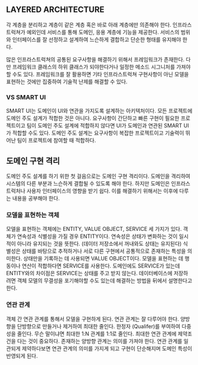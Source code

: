 ## LAYERED ARCHITECTURE

  각 계층을 분리하고 계층이 같은 계층 혹은 바로 아래 계층에만 의존해야 한다. 인프라스트럭쳐가 예외인데 서비스를 통해 도메인, 응용 계층에 기능을 제공한다. 서비스의 범위와 인터페이스를 잘 선정하고 설계하여 느슨하게 결합하고 단순한 형태를 유지해야 한다.

  많은 인프라스트럭쳐의 공통된 요구사항을 해결하기 위해서 프레임워크가 존재한다. 다만 프레임워크 클래스의 하위 클래스가 되야한다거나 일정한 메소드 시그니처를 가져야 할 수도 있다. 프레임워크를 잘 활용하면 기타 인프라스트럭쳐 구현사항이 아닌 모델을 표현하는 것에만 집중하여 기술적 난제를 해결할 수 있다.

### VS SMART UI

  SMART UI는 도메인이 UI와 연관을 가지도록 설계하는 아키텍처이다. 모든 프로젝트에 도메인 주도 설계가 적합한 것은 아니다. 요구사항이 간단하고 빠른 구현이 필요한 프로젝트이고 팀이 도메인 주도 설계에 적합하지 않다면 UI가 도메인과 연관된 SMART UI가 적합할 수도 있다. 도메인 주도 설계는 요구사항이 복잡한 프로젝트이고 기술력이 뛰어난 팀이 프로젝트에 참여할 때 적합하다.

## 도메인 구현 격리

  도메인 주도 설계를 하기 위한 첫 걸음으로는 도메인 구현 격리이다. 도메인을 격리하여 시스템의 다른 부분과 느슨하게 결합될 수 있도록 해야 한다. 하지만 도메인은 인프라스트럭처나 사용자 인터페이스의 영향을 받기 쉽다. 이를 해결하기 위해서는 이후에 다루는 내용을 공부해야 한다.

### 모델을 표현하는 객체

  모델을 표현하는 객체에는 ENTITY, VALUE OBJECT, SERVICE 세 가지가 있다. 객체가 연속성과 식별성을 가질 경우 ENTITY이다. 연속성은 상태가 변화하는 것이 일시적이 아니라 유지되는 것을 뜻한다. (데이터 저장소에서 꺼내와도 상태는 유지된다) 식별성은 상태를 바탕으로 추적하거나 서로 다른 구현에서 공통적으로 존재하는 특성을 의미한다. 상태만을 기록하는 데 사용되면 VALUE OBJECT이다. 모델을 표현하는 데 행동이나 연산이 적합하다면 SERVICE를 사용한다. 도메인에도 SERVICE가 있는데 ENTITY와의 차이점은 SERVICE는 상태를 주고 받지 않는다. 데이터베이스에 저장하려면 객체 모델의 무결성을 포기해야할 수도 있는데 해결하는 방법을 뒤에서 설명한다고 한다.

### 연관 관계

  객체 간 연관 관계를 통해서 모델을 구현하게 된다. 연관 관계는 잘 다루어야 한다. 양방향을 단방향으로 만들거나 제거하여 최대한 줄인다. 한정자 (Qualifer)를 부여하여 다중성을 줄인다. 무슨 말이냐면 최대한 1:N 관계를 1:1로 줄인다. 최대한 연관 관계에 제약조건을 다는 것이 중요하다. 존재하는 양방향 관계는 의미를 가져야 한다. 연관 관계를 일관되게 제약하다보면 연관 관계의 의미를 가지게 되고 구현이 단순해지며 도메인 특성이 반영되게 된다.
